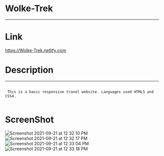 # Wolke-Trek
<hr>

# Link

https://Wolke-Trek.netlify.com

# Description
<hr>

```

 This is a basic responsive travel website. Languages used HTML5 and CSS4.
 
```
# ScreenShot
![Screenshot 2021-09-21 at 12 32 10 PM](https://user-images.githubusercontent.com/70788113/134126134-a21a6c0c-3bb0-4f8b-ad1d-98cee3091b06.png)
![Screenshot 2021-09-21 at 12 32 17 PM](https://user-images.githubusercontent.com/70788113/134126156-6d938aee-b499-4d60-9f83-eeb1bf06c81f.png)
![Screenshot 2021-09-21 at 12 33 04 PM](https://user-images.githubusercontent.com/70788113/134126186-f1bbf828-ac29-446e-93f3-66ce967b01ca.png)
![Screenshot 2021-09-21 at 12 33 18 PM](https://user-images.githubusercontent.com/70788113/134126199-1bd90e0a-0df1-477d-867b-ec26bd1b462a.png)
